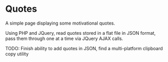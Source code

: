 Quotes
======

A simple page displaying some motivational quotes.

Using PHP and JQuery, read quotes stored in a flat file in JSON format,
pass them through one at a time via JQuery AJAX calls.

TODO: Finish ability to add quotes in JSON, find a multi-platform clipboard
copy utility
